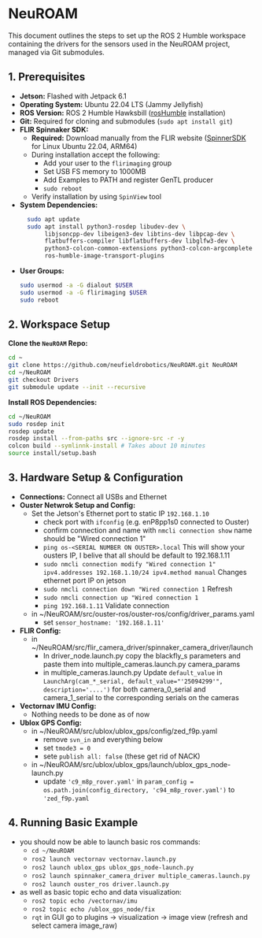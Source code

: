 # NeuROAM

This document outlines the steps to set up the ROS 2 Humble workspace containing the drivers for the sensors used in the NeuROAM project, managed via Git submodules.

## 1. Prerequisites
* **Jetson:** Flashed with Jetpack 6.1
* **Operating System:** Ubuntu 22.04 LTS (Jammy Jellyfish)
* **ROS Version:** ROS 2 Humble Hawksbill ([rosHumble](https://docs.ros.org/en/humble/Installation/Ubuntu-Install-Debs.html) installation)
* **Git:** Required for cloning and submodules (`sudo apt install git`)
* **FLIR Spinnaker SDK:**
  * **Required:** Download manually from the FLIR website ([SpinnerSDK](https://www.teledynevisionsolutions.com/products/spinnaker-sdk/?model=Spinnaker%20SDK&vertical=machine%20vision&segment=iis) for Linux Ubuntu 22.04, ARM64)
  * During installation accept the following:
    * Add your user to the `flirimaging` group
    * Set USB FS memory to 1000MB
    * Add Examples to PATH and register GenTL producer
    * `sudo reboot`
  * Verify installation by using `SpinView` tool
* **System Dependencies:**
  ```bash
    sudo apt update
    sudo apt install python3-rosdep libudev-dev \
         libjsoncpp-dev libeigen3-dev libtins-dev libpcap-dev \
         flatbuffers-compiler libflatbuffers-dev libglfw3-dev \
         python3-colcon-common-extensions python3-colcon-argcomplete \
         ros-humble-image-transport-plugins
    ```
* **User Groups:**
    ```bash
    sudo usermod -a -G dialout $USER
    sudo usermod -a -G flirimaging $USER
    sudo reboot
    ```
## 2. Workspace Setup
**Clone the `NeuROAM` Repo:**
   ```bash
   cd ~
   git clone https://github.com/neufieldrobotics/NeuROAM.git NeuROAM
   cd ~/NeuROAM
   git checkout Drivers
   git submodule update --init --recursive
   ```
**Install ROS Dependencies:**
   ```bash
   cd ~/NeuROAM
   sudo rosdep init
   rosdep update
   rosdep install --from-paths src --ignore-src -r -y
   colcon build --symlinnk-install # Takes about 10 minutes
   source install/setup.bash
   ```
## 3. Hardware Setup & Configuration
* **Connections:** Connect all USBs and Ethernet
* **Ouster Netwrok Setup and Config:**
  * Set the Jetson's Ethernet port to static IP `192.168.1.10`
    * check port with `ifconfig` (e.g. enP8pp1s0 connected to Ouster)
    * confirm connection and name with `nmcli connection show` name should be "Wired connection 1"
    * `ping os-<SERIAL NUMBER ON OUSTER>.local` This will show your ousters IP, I belive that all should be default to 192.168.1.11
    * `sudo nmcli connection modify "Wired connection 1" ipv4.addresses 192.168.1.10/24 ipv4.method manual` Changes ethernet port IP on jetson
    * `sudo nmcli connection down "Wired connection 1` Refresh
    * `sudo nmcli connection up "Wired connection 1`
    * `ping 192.168.1.11` Validate connection
  * in ~/NeuROAM/src/ouster-ros/ouster-ros/config/driver_params.yaml
    * set `sensor_hostname: '192.168.1.11'`
* **FLIR Config:**
  * in ~/NeuROAM/src/flir_camera_driver/spinnaker_camera_driver/launch
    * In driver_node.launch.py copy the blackfly_s parameters and paste them into multiple_cameras.launch.py camera_params
    * in multiple_cameras.launch.py Update `default_value` in `LaunchArg(cam_*_serial, default_value="'25094299'", description='....')` for both camera_0_serial and camera_1_serial to the corresponding serials on the cameras
* **Vectornav IMU Config:**
  * Nothing needs to be done as of now
* **Ublox GPS Config:**
  * in ~/NeuROAM/src/ublox/ublox_gps/config/zed_f9p.yaml
    * remove `svn_in` and everything below
    * set `tmode3 = 0`
    * sete `publish all: false` (these get rid of NACK)
  * in ~/NeuROAM/src/ublox/ublox_gps/launch/ublox_gps_node-launch.py
    * update `'c9_m8p_rover.yaml'` in `param_config = os.path.join(config_directory, 'c94_m8p_rover.yaml')` to `'zed_f9p.yaml`

## 4. Running Basic Example
* you should now be able to launch basic ros commands:
  * `cd ~/NeuROAM` 
  * `ros2 launch vectornav vectornav.launch.py`
  * `ros2 launch ublox_gps ublox_gps_node-launch.py`
  * `ros2 launch spinnaker_camera_driver multiple_cameras.launch.py`
  * `ros2 launch ouster_ros driver.launch.py`
* as well as basic topic echo and data visualization:
  * `ros2 topic echo /vectornav/imu`
  * `ros2 topic echo /ublox_gps_node/fix`
  * `rqt` in GUI go to plugins -> visualization -> image view (refresh and select camera image_raw)

